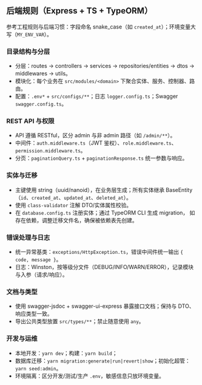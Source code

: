 ## 后端规则（Express + TS + TypeORM）

参考工程规则与后端习惯：字段命名 snake_case（如 `created_at`）；环境变量大写（`MY_ENV_VAR`）。

### 目录结构与分层

- 分层：routes → controllers → services → repositories/entities → dtos → middlewares → utils。
- 模块化：每个业务在 `src/modules/<domain>` 下聚合实体、服务、控制器、路由。
- 配置：`.env*` + `src/configs/**`；日志 `logger.config.ts`；Swagger `swagger.config.ts`。

### REST API 与权限

- API 遵循 RESTful，区分 admin 与非 admin 路径（如 `/admin/**`）。
- 中间件：`auth.middleware.ts`（JWT 鉴权）、`role.middleware.ts`、`permission.middleware.ts`。
- 分页：`paginationQuery.ts` + `paginationResponse.ts` 统一参数与响应。

### 实体与迁移

- 主键使用 string（uuid/nanoid），在业务层生成；所有实体继承 BaseEntity（`id`、`created_at`、`updated_at`、`deleted_at`）。
- 使用 `class-validator` 注解 DTO/实体属性校验。
- 在 `database.config.ts` 注册实体；通过 TypeORM CLI 生成 migration，
  如存在依赖，调整迁移文件名，确保被依赖表先创建。

### 错误处理与日志

- 统一异常基类：`exceptions/HttpException.ts`，错误中间件统一输出 `{ code, message }`。
- 日志：Winston，按等级分文件（DEBUG/INFO/WARN/ERROR），记录模块与入参（请求/响应）。

### 文档与类型

- 使用 swagger-jsdoc + swagger-ui-express 暴露接口文档；保持与 DTO、响应类型一致。
- 导出公共类型放置 `src/types/**`；禁止随意使用 `any`。

### 开发与运维

- 本地开发：`yarn dev`；构建：`yarn build`；
- 数据库迁移：`yarn migration:generate|run|revert|show`；初始化超管：`yarn seed:admin`。
- 环境隔离：区分开发/测试/生产 `.env`，敏感信息只放环境变量。



